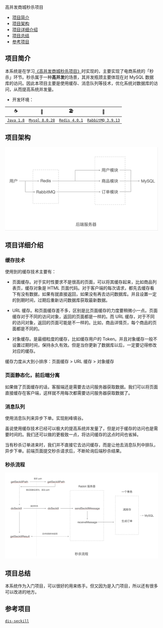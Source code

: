 高并发商城秒杀项目

- [项目简介](#项目简介)
- [项目架构](#项目架构)
- [项目详细介绍](#项目详细介绍)
- [项目总结](#项目总结)
- [参考项目](#参考项目)

## 项目简介

本系统是在学习[《高并发商城秒杀项目》](https://www.bilibili.com/video/BV1Ha4y1e7Uj?p=43&spm_id_from=333.1007.top_right_bar_window_history.content.click
)时实现的，主要实现了电商系统的「秒杀」环节。秒杀属于一种**高并发**的场景，其并发瓶颈主要体现在对 MySQL 数据库的访问。因此本项目主要是使用缓存、消息队列等技术，优化系统对数据库的访问，从而提高系统并发量。

- 开发环境：

|                           ☕                            |                            🌁                            |                        🏖                                                                            |                       🦄                       |
|:------------------------------------------------------:|:--------------------------------------------------------:|:----------------------------------------------------------------------------------------------------:|:----------------------------------------------:|
|          [`Java 1.8`](https://www.java.com/)           | [`Mysql 8.0.28`](https://dev.mysql.com/downloads/mysql/) | [`Redis 4.0.1`](https://github.com/zaiyunduan123/Java-Interview/blob/master/notes/database/Redis.md) | [`RabbitMQ 3.9.13`](https://www.rabbitmq.com/) |

## 项目架构

<img src="doc/assets/项目架构图.png" alt="项目架构图" />

## 项目详细介绍

### 缓存技术

使用到的缓存技术主要有：

- 页面缓存。对于实时性要求不是很高的页面，可以将其缓存起来，比如商品列表页，缓存对象是 HTML 页面代码。对于客户端的每次请求，都先去缓存看下有没有数据，如果有就直接返回，如果没有再去访问数据库。并且设置一定的到期时间，过期后重新访问数据库获取最新数据。

- URL 缓存。和页面缓存差不多，区别是比页面缓存的力度要稍微小一点。页面缓存对于不同的访问对象，返回的页面都是一样的。而 URL 缓存，对于不同的访问对象，返回的页面可能是不一样的。比如，商品详情页，每个商品的页面都是不同的。

- 对象缓存。是最细粒度的缓存，比如缓存用户的 Token。并且对象缓存一般不设置过期时间，保持永久有效。但是当你更新了数据库以后，一定要记得修改对应的缓存。

缓存力度从大到小排序：页面缓存 > URL 缓存 > 对象缓存

### 页面静态化，前后端分离

如果做了页面缓存的话，客服端还是需要去访问服务器获取数据。我们可以将页面直接缓存在客户端，这样就不用每次都需要访问服务器获取数据了。

### 消息队列

使用消息队列来异步下单。实现削峰填谷。

虽说使用缓存技术已经可以极大的提高系统并发量了，但是对于缓存的访问也是需要时间的。我们还可以做的更极致一点，将访问缓存的这点时间也省掉。

当有秒杀订单进来时，我们并不直接它去访问缓存，而是让他去消息队列中排队，异步下单。前端页面提交秒杀请求后，不断轮询后端秒杀结果。

### 秒杀流程

<img src="doc/assets/秒杀流程图.png" alt="秒杀流程图" />

## 项目总结

本系统作为入门项目，可以很好的用来练手。但又因为是入门项目，所以还有很多可以改进的地方。

## 参考项目

[`dis-seckill`](https://github.com/parkt90/dis-seckill)
